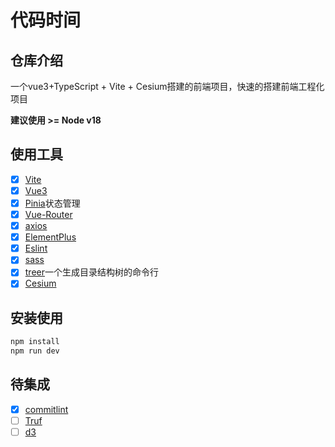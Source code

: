 <h1 align="Vue 3 + TypeScript + Vite + Cesium">代码时间</h1>

## 仓库介绍
一个vue3+TypeScript + Vite + Cesium搭建的前端项目，快速的搭建前端工程化项目

**建议使用 >= Node v18**
## 使用工具
* [x] [Vite](https://cn.vitejs.dev/)
* [x] [Vue3](https://cn.vuejs.org/)
* [x] [Pinia](https://pinia.web3doc.top/)状态管理
* [x] [Vue-Router](https://router.vuejs.org/zh/guide/)
* [x] [axios](https://axios-http.com/docs/intro)
* [x] [ElementPlus](https://github.com/element-plus/element-plus-vite-starter) 
* [x] [Eslint](https://eslint.cn/) 
* [x] [sass](https://github.com/sass/sass)
* [x] [treer](https://www.npmjs.com/package/treer)一个生成目录结构树的命令行
* [x] [Cesium](https://cesium.com/)
## 安装使用
```sh
npm install
npm run dev
```
## 待集成
* [x] [commitlint](https://commitlint.js.org/#/)
* [ ] [Truf](https://turfjs.org/)
* [ ] [d3](https://d3js.org/)
